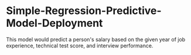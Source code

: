 # Simple-Regression-Predictive-Model-Deployment
This model would predict a person's salary based on the given year of job experience, technical test score, and interview performance. 

